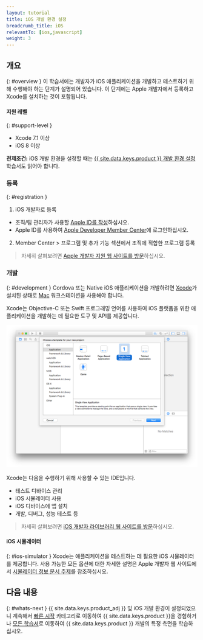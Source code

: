 ```yaml
---
layout: tutorial
title: iOS 개발 환경 설정
breadcrumb_title: iOS
relevantTo: [ios,javascript]
weight: 3
---
```

<!-- NLS_CHARSET=UTF-8 -->
## 개요
{: #overview }
이 학습서에는 개발자가 iOS 애플리케이션을 개발하고 테스트하기 위해 수행해야 하는 단계가 설명되어 있습니다. 이 단계에는 Apple 개발자에서 등록하고 Xcode를 설치하는 것이 포함됩니다.

#### 지원 레벨
{: #support-level }

* Xcode 7.1 이상
* iOS 8 이상

**전제조건:** iOS 개발 환경을 설정할 때는 [{{ site.data.keys.product }} 개발 환경 설정](../mobilefirst/) 학습서도 읽어야 합니다.

### 등록
{: #registration }
1. iOS 개발자로 등록
 - 조직/팀 관리자가 사용할 [Apple ID를 작성](https://appleid.apple.com/account)하십시오.
 - Apple ID를 사용하여 [Apple Developer Member Center](https://developer.apple.com/)에 로그인하십시오.
2. Member Center > 프로그램 및 추가 기능 섹션에서 조직에 적합한 프로그램 등록

> 자세히 살펴보려면 [Apple 개발자 지원 웹 사이트를 방문](https://developer.apple.com/support/)하십시오.

### 개발
{: #development }
Cordova 또는 Native iOS 애플리케이션을 개발하려면 [Xcode](https://developer.apple.com/xcode/)가 설치된 상태로 [Mac](https://www.apple.com/mac/) 워크스테이션을 사용해야 합니다.

Xcode는 Objective-C 또는 Swift 프로그래밍 언어를 사용하여 iOS 플랫폼을 위한 애플리케이션을 개발하는 데 필요한 도구 및 API를 제공합니다.</p>

![xcode IDE](xcode.png)

Xcode는 다음을 수행하기 위해 사용할 수 있는 IDE입니다.

- 테스트 디바이스 관리
- iOS 시뮬레이터 사용
- iOS 디바이스에 앱 설치
- 개발, 디버그, 성능 테스트 등

> 자세히 살펴보려면 [iOS 개발자 라이브러리 웹 사이트를 방문](https://developer.apple.com/library/ios/navigation/)하십시오.

#### iOS 시뮬레이터
{: #ios-simulator }
Xcode는 애플리케이션을 테스트하는 데 필요한 iOS 시뮬레이터를 제공합니다. 사용 가능한 모든 옵션에 대한 자세한 설명은 Apple 개발자 웹 사이트에서 [시뮬레이터 정보 문서 주제](https://developer.apple.com/library/ios/documentation/IDEs/Conceptual/iOS_Simulator_Guide/Introduction/Introduction.html)를 참조하십시오.

## 다음 내용
{: #whats-next }
{{ site.data.keys.product_adj }} 및 iOS 개발 환경이 설정되었으니 계속해서 [빠른 시작](../../../quick-start/ios/) 카테고리로 이동하여 {{ site.data.keys.product }}을 경험하거나 [모든 학습서](../../../all-tutorials)로 이동하여 {{ site.data.keys.product }} 개발의 특정 측면을 학습하십시오.


